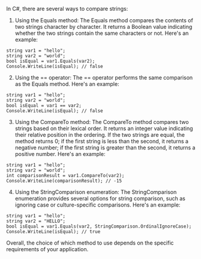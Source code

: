 In C#, there are several ways to compare strings:

1. Using the Equals method: The Equals method compares the contents of two strings character by character. It returns a Boolean value indicating whether the two strings contain the same characters or not. Here's an example:

```
string var1 = "hello";
string var2 = "world";
bool isEqual = var1.Equals(var2);
Console.WriteLine(isEqual); // false
```

2. Using the == operator: The == operator performs the same comparison as the Equals method. Here's an example:

```
string var1 = "hello";
string var2 = "world";
bool isEqual = var1 == var2;
Console.WriteLine(isEqual); // false
```

3. Using the CompareTo method: The CompareTo method compares two strings based on their lexical order. It returns an integer value indicating their relative position in the ordering. If the two strings are equal, the method returns 0; if the first string is less than the second, it returns a negative number; if the first string is greater than the second, it returns a positive number. Here's an example:

```
string var1 = "hello";
string var2 = "world";
int comparisonResult = var1.CompareTo(var2);
Console.WriteLine(comparisonResult); // -15
```

4. Using the StringComparison enumeration: The StringComparison enumeration provides several options for string comparison, such as ignoring case or culture-specific comparisons. Here's an example:

```
string var1 = "hello";
string var2 = "HELLO";
bool isEqual = var1.Equals(var2, StringComparison.OrdinalIgnoreCase);
Console.WriteLine(isEqual); // true
```

Overall, the choice of which method to use depends on the specific requirements of your application.